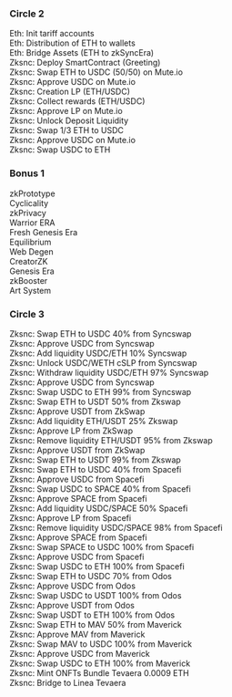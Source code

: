 ### Circle 2
Eth: Init tariff accounts  
Eth: Distribution of ETH to wallets  
Eth: Bridge Assets (ETH  to zkSyncEra)  
Zksnc: Deploy SmartContract (Greeting)  
Zksnc: Swap ETH to USDC (50/50) on Mute.io  
Zksnc: Approve USDC on Mute.io  
Zksnc: Creation LP (ETH/USDC)  
Zksnc: Collect rewards (ETH/USDC)  
Zksnc: Approve LP on Mute.io  
Zksnc: Unlock Deposit Liquidity  
Zksnc: Swap 1/3 ETH to USDC  
Zksnc: Approve USDC on Mute.io  
Zksnc: Swap USDC to ETH  

### Bonus 1
zkPrototype  
Cyclicality  
zkPrivacy  
Warrior ERA  
Fresh Genesis Era  
Equilibrium  
Web Degen  
CreatorZK  
Genesis Era  
zkBooster  
Art System  

### Circle 3
Zksnc: Swap ETH to USDC 40% from Syncswap  
Zksnc: Approve USDC from Syncswap  
Zksnc: Add liquidity USDC/ETH 10% Syncswap  
Zksnc: Unlock USDC/WETH cSLP from Syncswap  
Zksnc: Withdraw liquidity USDC/ETH 97% Syncswap  
Zksnc: Approve USDC from Syncswap  
Zksnc: Swap USDC to ETH 99% from Syncswap  
Zksnc: Swap ETH to USDT 50% from Zkswap  
Zksnc: Approve USDT from ZkSwap  
Zksnc: Add liquidity ETH/USDT 25% Zkswap  
Zksnc: Approve LP from ZkSwap  
Zksnc: Remove liquidity ETH/USDT 95% from Zkswap  
Zksnc: Approve USDT from ZkSwap  
Zksnc: Swap ETH to USDT 99% from Zkswap  
Zksnc: Swap ETH to USDC 40% from Spacefi  
Zksnc: Approve USDC from Spacefi  
Zksnc: Swap USDC to SPACE 40% from Spacefi  
Zksnc: Approve SPACE from Spacefi  
Zksnc: Add liquidity USDC/SPACE 50% Spacefi  
Zksnc: Approve LP from Spacefi  
Zksnc: Remove liquidity USDC/SPACE 98% from Spacefi  
Zksnc: Approve SPACE from Spacefi  
Zksnc: Swap SPACE to USDC 100% from Spacefi  
Zksnc: Approve USDC from Spacefi  
Zksnc: Swap USDC to ETH 100% from Spacefi  
Zksnc: Swap ETH to USDC 70% from Odos  
Zksnc: Approve USDC from Odos  
Zksnc: Swap USDC to USDT 100% from Odos  
Zksnc: Approve USDT from Odos  
Zksnc: Swap USDT to ETH 100% from Odos  
Zksnc: Swap ETH to MAV 50% from Maverick  
Zksnc: Approve MAV from Maverick  
Zksnc: Swap MAV to USDC 100% from Maverick  
Zksnc: Approve USDC from Maverick  
Zksnc: Swap USDC to ETH 100% from Maverick  
Zksnc: Mint ONFTs Bundle Tevaera 0.0009 ETH  
Zksnc: Bridge to Linea Tevaera  
